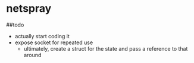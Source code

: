netspray
========
##todo
- actually start coding it
- expose socket for repeated use
  - ultimately, create a struct for the state and pass a reference to that around
